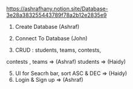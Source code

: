 https://ashrafhany.notion.site/Database-3e28a383255443789f78a2b12e2835e9


1) Create Database  (Ashraf)

2) Connect To Database (John)

3) CRUD :  students, teams, contests,

contests , teams   => (Ashraf)
students => (Haidy)


5) UI for Seacrh bar, sort ASC & DEC => (Haidy)
6) Login & Sign up => (Ashraf)


